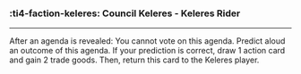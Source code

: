 ### :ti4-faction-keleres: __Council Keleres - Keleres Rider__

---
After an agenda is revealed: You cannot vote on this agenda. Predict aloud an outcome of this agenda. If your prediction is correct, draw 1 action card and gain 2 trade goods. Then, return this card to the Keleres player.